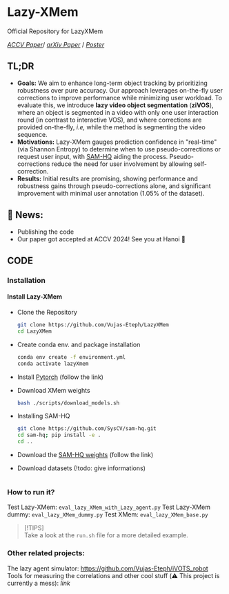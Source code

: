 # Lazy-XMem
Official Repository for LazyXMem

*[ACCV Paper]()*/ *[arXiv Paper](https://arxiv.org/pdf/2408.00169)* / *[Poster]()*

## TL;DR
- **Goals:** We aim to enhance long-term object tracking by prioritizing robustness over pure accuracy. Our approach leverages on-the-fly user corrections to improve performance while minimizing user workload. To evaluate this, we introduce **lazy video object segmentation** (**ziVOS**), where an object is segmented in a video with only one user interaction round (in contrast to interactive VOS), and where corrections are provided on-the-fly, *i.e,* while the method is segmenting the video sequence.
- **Motivations:** Lazy-XMem gauges prediction confidence in "real-time" (via Shannon Entropy) to determine when to use pseudo-corrections or request user input, with [SAM-HQ](https://github.com/SysCV/sam-hq) aiding the process. Pseudo-corrections reduce the need for user involvement by allowing self-correction.
- **Results:** Initial results are promising, showing performance and robustness gains through pseudo-corrections alone, and significant improvement with minimal user annotation (1.05% of the dataset).

## 📰 News:   
- Publishing the code
- Our paper got accepted at ACCV 2024! See you at Hanoi 🤗

## CODE

### Installation

#### Install Lazy-XMem
- Clone the Repository
    ```zsh
    git clone https://github.com/Vujas-Eteph/LazyXMem
    cd LazyXMem
    ```

- Create conda env. and package installation
    ```zsh
    conda env create -f environment.yml
    conda activate lazyXmem
    ```
- Install [Pytorch](https://pytorch.org/get-started/locally/) (follow the link)
- Download XMem weights
    ```zsh
    bash ./scripts/download_models.sh
    ```
- Installing SAM-HQ
    ```zsh
    git clone https://github.com/SysCV/sam-hq.git
    cd sam-hq; pip install -e .
    cd ..
    ```
- Download the [SAM-HQ weights](https://github.com/SysCV/sam-hq/issues/5) (follow the link)

- Download datasets (!todo: give informations)
    ```zsh

    ```

### How to run it?
Test Lazy-XMem: `eval_lazy_XMem_with_Lazy_agent.py` 
Test Lazy-XMem dummy: `eval_lazy_XMem_dummy.py` 
Test XMem: `eval_lazy_XMem_base.py` 

> [!TIPS]  
> Take a look at the `run.sh` file for a more detailed example.

### Other related projects:
The lazy agent simulator: https://github.com/Vujas-Eteph/iVOTS_robot
Tools for measuring the correlations and other cool stuff (⚠️ This project is currently a mess): *link*
